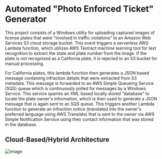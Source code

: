 # Automated "Photo Enforced Ticket" Generator
This project consists of a Windows utility for uploading captured images of license plates that were "involved in traffic violations" to an Amazon Web Services S3 cloud storage bucket. This event triggers a serverless AWS Lambda function, which utilizes AWS Textract machine learning tool for text recognition to extract the state and plate number from the image. If the plate is not recognized as a California plate, it is rejected to an S3 bucket for manual processing.

For California plates, this lambda function then generates a JSON based message containing infraction details that were extracted from S3 metadata. This message is forwarded to an AWS Simple Queueing Service (SQS) queue which is continuously polled for messages by a Windows Service. This service queries an XML based locally stored "database" to locate the plate owner's information, which is then used to generate a JSON message that is again sent to an SQS queue. This triggers another Lambda function to generate an infraction notice (translated into the owner's preferred language using AWS Translate) that is sent to the owner via AWS Simple Notification Service using their contact information that was stored in the database.

## Cloud-Based/Hybrid Architecture

![image](https://user-images.githubusercontent.com/66845776/173170281-78b6a486-354f-4a20-a042-9cedd113c00d.png)

